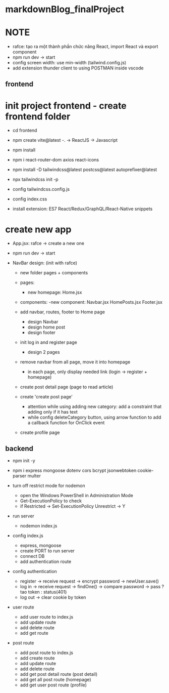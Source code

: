 # markdownBlog_finalProject

# NOTE

- rafce: tạo ra một thành phần chức năng React, import React và export component
- npm run dev -> start
- config screen width: use min-width (tailwind.config.js)
- add extension thunder client to using POSTMAN inside vscode

## frontend

# init project frontend - create frontend folder

- cd frontend
- npm create vite@latest
  -. -> ReactJS -> Javascript
- npm install
- npm i react-router-dom axios react-icons
- npm install -D tailwindcss@latest postcss@latest autoprefixer@latest
- npx tailwindcss init -p

- config tailwindcss.config.js
- config index.css

- install extension: ES7 React/Redux/GraphQL/React-Native snippets

# create new app

- App.jsx: rafce -> create a new one
- npm run dev -> start

- NavBar design: (init with rafce)

  - new folder pages + components
  - pages:
    - new homepage: Home.jsx
  - components:
    -new component:
    Navbar.jsx
    HomePosts.jsx
    Footer.jsx

  - add navbar, routes, footer to Home page

    - design Navbar
    - design home post
    - design footer

  - init log in and register page

    - design 2 pages

  - remove navbar from all page, move it into homepage

    - in each page, only display needed link (login -> register + homepage)

  - create post detail page (page to read article)

  - create 'create post page'

    - attention while using adding new category: add a constraint that adding only if it has text
    - while config deleteCategory button, using arrow function to add a callback function for OnClick event

  - create profile page

## backend

- npm init -y
- npm i express mongoose dotenv cors bcrypt jsonwebtoken cookie-parser multer

- turn off restrict mode for nodemon

  - open the Windows PowerShell in Administration Mode
  - Get-ExecutionPolicy to check
  - if Restricted -> Set-ExecutionPolicy Unrestrict -> Y

- run server

  - nodemon index.js

- config index.js

  - express, mongoose
  - create PORT to run server
  - connect DB
  - add authentication route

- config authentication

  - register -> receive request -> encrypt password -> newUser.save()
  - log in -> receive request -> findOne() -> compare password -> pass ? tao token : status(401)
  - log out -> clear cookie by token

- user route

  - add user route to index.js
  - add update route
  - add delete route
  - add get route

- post route
  - add post route to index.js
  - add create route
  - add update route
  - add delete route
  - add get post detail route (post detail)
  - add get all post route (homepage)
  - add get user post route (profile)
